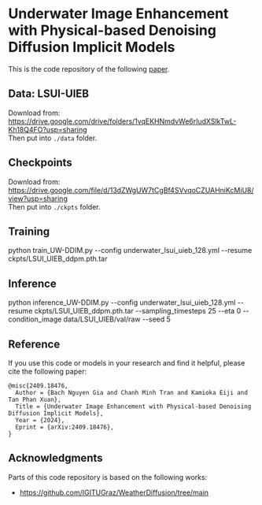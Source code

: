 # Underwater Image Enhancement with Physical-based Denoising Diffusion Implicit Models

This is the code repository of the following [paper](https://arxiv.org/abs/2409.18476).

## Data: LSUI-UIEB
Download from: https://drive.google.com/drive/folders/1vqEKHNmdvWe6rludXSlkTwL-Kh18Q4FO?usp=sharing  
Then put into `./data` folder.

## Checkpoints
Download from: https://drive.google.com/file/d/13dZWgUW7tCgBf4SVvqoCZUAHniKcMiU8/view?usp=sharing  
Then put into `./ckpts` folder.

## Training
python train_UW-DDIM.py --config underwater_lsui_uieb_128.yml --resume ckpts/LSUI_UIEB_ddpm.pth.tar

## Inference
python inference_UW-DDIM.py --config underwater_lsui_uieb_128.yml --resume ckpts/LSUI_UIEB_ddpm.pth.tar --sampling_timesteps 25 --eta 0 --condition_image data/LSUI_UIEB/val/raw --seed 5


## Reference
If you use this code or models in your research and find it helpful, please cite the following paper:
```
@misc{2409.18476,
  Author = {Bach Nguyen Gia and Chanh Minh Tran and Kamioka Eiji and Tan Phan Xuan},
  Title = {Underwater Image Enhancement with Physical-based Denoising Diffusion Implicit Models},
  Year = {2024},
  Eprint = {arXiv:2409.18476},
}
```

## Acknowledgments

Parts of this code repository is based on the following works:

* https://github.com/IGITUGraz/WeatherDiffusion/tree/main

